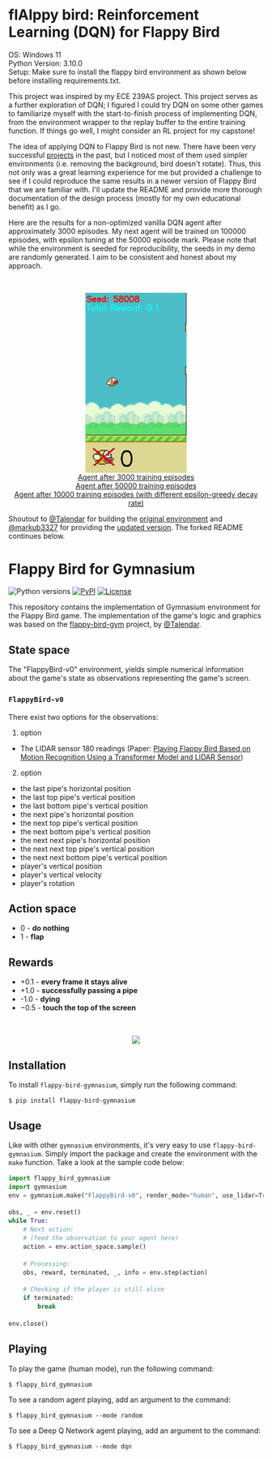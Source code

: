 # flAIppy bird: Reinforcement Learning (DQN) for Flappy Bird
OS: Windows 11 <br>
Python Version: 3.10.0 <br>
Setup: Make sure to install the flappy bird environment as shown below before installing requirements.txt.

This project was inspired by my ECE 239AS project. This project serves as a further exploration of DQN; I figured I could try DQN on some other games to familiarize myself with the start-to-finish process of implementing DQN, from the environment wrapper to the replay buffer to the entire training function. If things go well, I might consider an RL project for my capstone!

The idea of applying DQN to Flappy Bird is not new. There have been very successful [projects](https://www.youtube.com/watch?v=THhUXIhjkCM&t=302s) in the past, but I noticed most of them used simpler environments (i.e. removing the background, bird doesn't rotate). Thus, this not only was a great learning experience for me but provided a challenge to see if I could reproduce the same results in a newer version of Flappy Bird that we are familiar with. I'll update the README and provide more thorough documentation of the design process (mostly for my own educational benefit) as I go.

Here are the results for a non-optimized vanilla DQN agent after approximately 3000 episodes. My next agent will be trained on 100000 episodes, with epsilon tuning at the 50000 episode mark. Please note that while the environment is seeded for reproducibility, the seeds in my demo are randomly generated. I aim to be consistent and honest about my approach.

<br>

<p align="center">
  <img align="center" 
       src="https://github.com/awong0811/flappy-bird-rl/blob/main/imgs/flappy_bird_dqn_3000.gif?raw=true" 
       width="200"/> <br>
  <a href="https://youtu.be/zXcjuuonosw" target="_blank">Agent after 3000 training episodes</a> <br>
  <a href="https://youtu.be/q_ziL8iavNA?si=iALgVAg7HgXW2a-0" target="_blank">Agent after 50000 training episodes</a> <br>
  <a href="https://youtu.be/IQdAhJrQnyU" target="_blank">Agent after 10000 training episodes (with different epsilon-greedy decay rate)</a>
</p>


<!-- [Youtube](https://youtu.be/zXcjuuonosw) -->

Shoutout to [@Talendar](https://github.com/Talendar) for building the [original environment](https://github.com/Talendar/flappy-bird-gym) and [@markub3327](https://github.com/markub3327) for providing the [updated version](https://github.com/markub3327/flappy-bird-gymnasium). The forked README continues below.

# Flappy Bird for Gymnasium

![Python versions](https://img.shields.io/pypi/pyversions/flappy-bird-gymnasium)
[![PyPI](https://img.shields.io/pypi/v/flappy-bird-gymnasium)](https://pypi.org/project/flappy-bird-gymnasium/)
[![License](https://img.shields.io/github/license/markub3327/flappy-bird-gymnasium)](https://github.com/markub3327/flappy-bird-gymnasium/blob/master/LICENSE)

This repository contains the implementation of Gymnasium environment for
the Flappy Bird game. The implementation of the game's logic and graphics was
based on the [flappy-bird-gym](https://github.com/Talendar/flappy-bird-gym) project, by
[@Talendar](https://github.com/Talendar). 

## State space

The "FlappyBird-v0" environment, yields simple numerical information about the game's state as
observations representing the game's screen.

### `FlappyBird-v0`
There exist two options for the observations:  
1. option
* The LIDAR sensor 180 readings (Paper: [Playing Flappy Bird Based on Motion Recognition Using a Transformer Model and LIDAR Sensor](https://www.mdpi.com/1424-8220/24/6/1905))

2. option
* the last pipe's horizontal position
* the last top pipe's vertical position
* the last bottom pipe's vertical position
* the next pipe's horizontal position
* the next top pipe's vertical position
* the next bottom pipe's vertical position
* the next next pipe's horizontal position
* the next next top pipe's vertical position
* the next next bottom pipe's vertical position
* player's vertical position
* player's vertical velocity
* player's rotation

## Action space

* 0 - **do nothing**
* 1 - **flap**

## Rewards

* +0.1 - **every frame it stays alive**
* +1.0 - **successfully passing a pipe**
* -1.0 - **dying**
* −0.5 - **touch the top of the screen**

<br>

<p align="center">
  <img align="center" 
       src="https://github.com/markub3327/flappy-bird-gymnasium/blob/main/imgs/dqn.gif?raw=true" 
       width="200"/>
</p>

## Installation

To install `flappy-bird-gymnasium`, simply run the following command:

    $ pip install flappy-bird-gymnasium
    
## Usage

Like with other `gymnasium` environments, it's very easy to use `flappy-bird-gymnasium`.
Simply import the package and create the environment with the `make` function.
Take a look at the sample code below:

```python
import flappy_bird_gymnasium
import gymnasium
env = gymnasium.make("FlappyBird-v0", render_mode="human", use_lidar=True)

obs, _ = env.reset()
while True:
    # Next action:
    # (feed the observation to your agent here)
    action = env.action_space.sample()

    # Processing:
    obs, reward, terminated, _, info = env.step(action)
    
    # Checking if the player is still alive
    if terminated:
        break

env.close()
```

## Playing

To play the game (human mode), run the following command:

    $ flappy_bird_gymnasium
    
To see a random agent playing, add an argument to the command:

    $ flappy_bird_gymnasium --mode random

To see a Deep Q Network agent playing, add an argument to the command:

    $ flappy_bird_gymnasium --mode dqn
